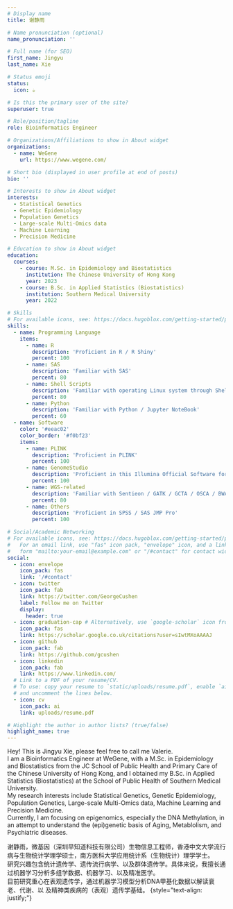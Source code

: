 ```yaml
---
# Display name
title: 谢静雨

# Name pronunciation (optional)
name_pronunciation: ''

# Full name (for SEO)
first_name: Jingyu
last_name: Xie

# Status emoji
status:
  icon: ☕️

# Is this the primary user of the site?
superuser: true

# Role/position/tagline
role: Bioinformatics Engineer

# Organizations/Affiliations to show in About widget
organizations:
  - name: WeGene
    url: https://www.wegene.com/

# Short bio (displayed in user profile at end of posts)
bio: ''

# Interests to show in About widget
interests:
  - Statistical Genetics
  - Genetic Epidemiology
  - Population Genetics
  - Large-scale Multi-Omics data
  - Machine Learning
  - Precision Medicine

# Education to show in About widget
education:
  courses:
    - course: M.Sc. in Epidemiology and Biostatistics
      institution: The Chinese University of Hong Kong
      year: 2023
    - course: B.Sc. in Applied Statistics (Biostatistics)
      institution: Southern Medical University
      year: 2022

# Skills
# For available icons, see: https://docs.hugoblox.com/getting-started/page-builder/#icons
skills:
  - name: Programming Language
    items:
      - name: R
        description: 'Proficient in R / R Shiny'
        percent: 100
      - name: SAS
        description: 'Familiar with SAS'
        percent: 80
      - name: Shell Scripts
        description: 'Familiar with operating Linux system through Shell scripts'
        percent: 80
      - name: Python
        description: 'Familiar with Python / Jupyter NoteBook'
        percent: 60
  - name: Software
    color: '#eeac02'
    color_border: '#f0bf23'
    items:
      - name: PLINK
        description: 'Proficient in PLINK'
        percent: 100
      - name: GenomeStudio
        description: 'Proficient in this Illumina Official Software for Microarray data'
        percent: 100
      - name: WGS-related
        description: 'Familiar with Sentieon / GATK / GCTA / OSCA / BWA / FastQC'
        percent: 80
      - name: Others
        description: 'Proficient in SPSS / SAS JMP Pro'
        percent: 100

# Social/Academic Networking
# For available icons, see: https://docs.hugoblox.com/getting-started/page-builder/#icons
#   For an email link, use "fas" icon pack, "envelope" icon, and a link in the
#   form "mailto:your-email@example.com" or "/#contact" for contact widget.
social:
  - icon: envelope
    icon_pack: fas
    link: '/#contact'
  - icon: twitter
    icon_pack: fab
    link: https://twitter.com/GeorgeCushen
    label: Follow me on Twitter
    display:
      header: true
  - icon: graduation-cap # Alternatively, use `google-scholar` icon from `ai` icon pack
    icon_pack: fas
    link: https://scholar.google.co.uk/citations?user=sIwtMXoAAAAJ
  - icon: github
    icon_pack: fab
    link: https://github.com/gcushen
  - icon: linkedin
    icon_pack: fab
    link: https://www.linkedin.com/
  # Link to a PDF of your resume/CV.
  # To use: copy your resume to `static/uploads/resume.pdf`, enable `ai` icons in `params.yaml`,
  # and uncomment the lines below.
  - icon: cv
    icon_pack: ai
    link: uploads/resume.pdf

# Highlight the author in author lists? (true/false)
highlight_name: true
---
```



Hey! This is Jingyu Xie, please feel free to call me Valerie.<br>
I am a Bioinformatics Engineer at WeGene, with a M.Sc. in Epidemiology and Biostatistics from the JC School of Public Health and Primary Care of the Chinese University of Hong Kong, and I obtained my B.Sc. in Applied Statistics (Biostatistics) at the School of Public Health of Southern Medical University.<br>
My research interests include Statistical Genetics, Genetic Epidemiology, Population Genetics, Large-scale Multi-Omics data, Machine Learning and Precision Medicine.<br>
Currently, I am focusing on epigenomics, especially the DNA Methylation, in an attempt to understand the (epi)genetic basis of Aging, Metablolism, and Psychiatric diseases.

谢静雨，微基因（深圳早知道科技有限公司）生物信息工程师，香港中文大学流行病与生物统计学理学硕士，南方医科大学应用统计系（生物统计）理学学士。<br>
研究兴趣包含统计遗传学、遗传流行病学、以及群体遗传学。具体来说，我擅长通过机器学习分析多组学数据、机器学习、以及精准医学。<br>
目前研究重心在表观遗传学，通过机器学习模型分析DNA甲基化数据以解读衰老、代谢、以
及精神类疾病的（表观）遗传学基础。
{style="text-align: justify;"}
